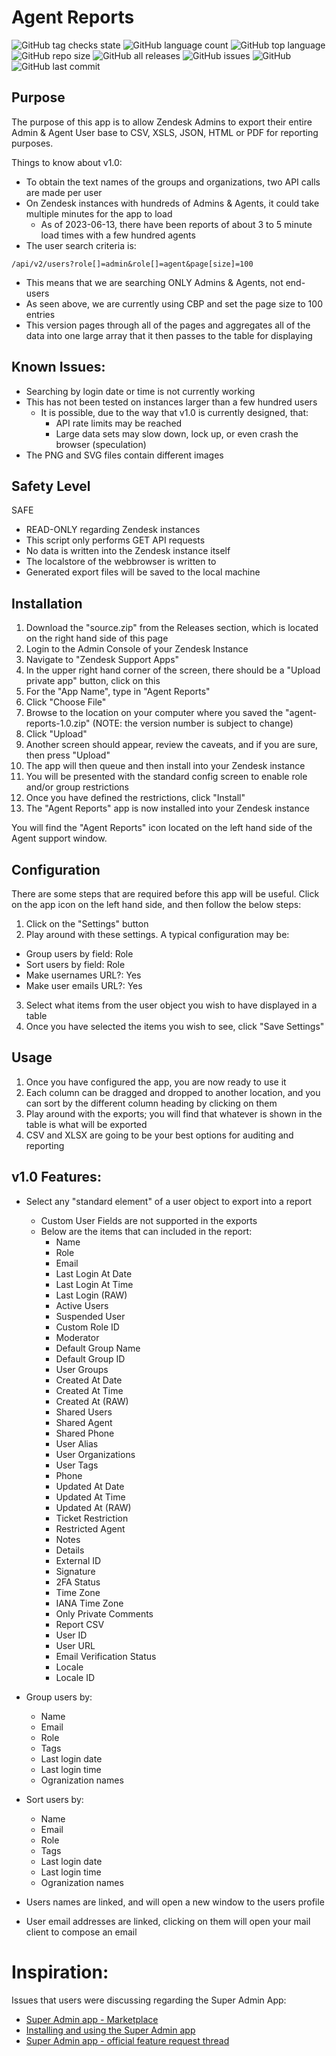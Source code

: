 # Agent Reports

![GitHub tag checks state](https://img.shields.io/github/checks-status/whitelotusapps/agent-reports/v1.0)
![GitHub language count](https://img.shields.io/github/languages/count/whitelotusapps/agent-reports)
![GitHub top language](https://img.shields.io/github/languages/top/whitelotusapps/agent-reports)
![GitHub repo size](https://img.shields.io/github/repo-size/whitelotusapps/agent-reports)
![GitHub all releases](https://img.shields.io/github/downloads/whitelotusapps/agent-reports/total)
![GitHub issues](https://img.shields.io/github/issues-raw/whitelotusapps/agent-reports)
![GitHub](https://img.shields.io/github/license/whitelotusapps/agent-reports)
![GitHub last commit](https://img.shields.io/github/last-commit/whitelotusapps/agent-reports)

## Purpose

The purpose of this app is to allow Zendesk Admins to export their entire Admin & Agent User base to CSV, XSLS, JSON, HTML or PDF for reporting purposes. 

Things to know about v1.0:

- To obtain the text names of the groups and organizations, two API calls are made per user
- On Zendesk instances with hundreds of Admins & Agents, it could take multiple minutes for the app to load
  - As of 2023-06-13, there have been reports of about 3 to 5 minute load times with a few hundred agents
- The user search criteria is:
```
/api/v2/users?role[]=admin&role[]=agent&page[size]=100
```  
- This means that we are searching ONLY Admins & Agents, not end-users
- As seen above, we are currently using CBP and set the page size to 100 entries
- This version pages through all of the pages and aggregates all of the data into one large array that it then passes to the table for displaying
## Known Issues:

* Searching by login date or time is not currently working
* This has not been tested on instances larger than a few hundred users
  - It is possible, due to the way that v1.0 is currently designed, that:
    - API rate limits may be reached
    - Large data sets may slow down, lock up, or even crash the browser (speculation)
* The PNG and SVG files contain different images
## Safety Level
SAFE

- READ-ONLY regarding Zendesk instances
- This script only performs GET API requests
- No data is written into the Zendesk instance itself
- The localstore of the webbrowser is written to
- Generated export files will be saved to the local machine

## Installation
1. Download the "source.zip" from the Releases section, which is located on the right hand side of this page
2. Login to the Admin Console of your Zendesk Instance
3. Navigate to "Zendesk Support Apps"
4. In the upper right hand corner of the screen, there should be a "Upload private app" button, click on this
5. For the "App Name", type in "Agent Reports"
6. Click "Choose File"
7. Browse to the location on your computer where you saved the "agent-reports-1.0.zip" (NOTE: the version number is subject to change)
8. Click "Upload"
9. Another screen should appear, review the caveats, and if you are sure, then press "Upload"
10. The app will then queue and then install into your Zendesk instance
11. You will be presented with the standard config screen to enable role and/or group restrictions
12. Once you have defined the restrictions, click "Install"
13. The "Agent Reports" app is now installed into your Zendesk instance

You will find the "Agent Reports" icon located on the left hand side of the Agent support window.

## Configuration

There are some steps that are required before this app will be useful. Click on the app icon on the left hand side, and then follow the below steps:

1. Click on the "Settings" button
2. Play around with these settings. A typical configuration may be:
  - Group users by field: Role
  - Sort users by field: Role
  - Make usernames URL?: Yes
  - Make user emails URL?: Yes

3. Select what items from the user object you wish to have displayed in a table
4. Once you have selected the items you wish to see, click "Save Settings"

## Usage

1. Once you have configured the app, you are now ready to use it
2. Each column can be dragged and dropped to another location, and you can sort by the different column heading by clicking on them
3. Play around with the exports; you will find that whatever is shown in the table is what will be exported
4. CSV and XLSX are going to be your best options for auditing and reporting
## v1.0 Features:

* Select any "standard element" of a user object to export into a report
  * Custom User Fields are not supported in the exports
  * Below are the items that can included in the report:
    - Name
    - Role
    - Email
    - Last Login At Date
    - Last Login At Time
    - Last Login (RAW)
    - Active Users
    - Suspended User
    - Custom Role ID
    - Moderator
    - Default Group Name
    - Default Group ID
    - User Groups
    - Created At Date
    - Created At Time
    - Created At (RAW)
    - Shared Users
    - Shared Agent
    - Shared Phone
    - User Alias
    - User Organizations
    - User Tags
    - Phone
    - Updated At Date
    - Updated At Time
    - Updated At (RAW)
    - Ticket Restriction
    - Restricted Agent
    - Notes
    - Details
    - External ID
    - Signature
    - 2FA Status
    - Time Zone
    - IANA Time Zone
    - Only Private Comments
    - Report CSV
    - User ID
    - User URL
    - Email Verification Status
    - Locale
    - Locale ID

* Group users by:
    - Name
    - Email
    - Role
    - Tags
    - Last login date
    - Last login time
    - Ogranization names

* Sort users by:
    - Name
    - Email
    - Role
    - Tags
    - Last login date
    - Last login time
    - Ogranization names

* Users names are linked, and will open a new window to the users profile

* User email addresses are linked, clicking on them will open your mail client to compose an email
# Inspiration: 
Issues that users were discussing regarding the Super Admin App:

- [Super Admin app - Marketplace](https://www.zendesk.com/marketplace/apps/support/259163/super-admin/)
- [Installing and using the Super Admin app](https://support.zendesk.com/hc/en-us/articles/4408881571482)
- [Super Admin app - official feature request thread](https://support.zendesk.com/hc/en-us/community/posts/4409217165466)